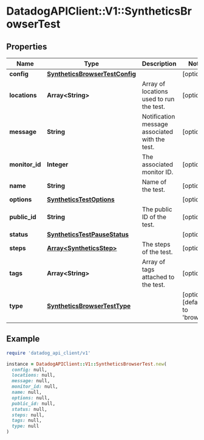 # DatadogAPIClient::V1::SyntheticsBrowserTest

## Properties

| Name | Type | Description | Notes |
| ---- | ---- | ----------- | ----- |
| **config** | [**SyntheticsBrowserTestConfig**](SyntheticsBrowserTestConfig.md) |  | [optional] |
| **locations** | **Array&lt;String&gt;** | Array of locations used to run the test. | [optional] |
| **message** | **String** | Notification message associated with the test. | [optional] |
| **monitor_id** | **Integer** | The associated monitor ID. | [optional] |
| **name** | **String** | Name of the test. | [optional] |
| **options** | [**SyntheticsTestOptions**](SyntheticsTestOptions.md) |  | [optional] |
| **public_id** | **String** | The public ID of the test. | [optional] |
| **status** | [**SyntheticsTestPauseStatus**](SyntheticsTestPauseStatus.md) |  | [optional] |
| **steps** | [**Array&lt;SyntheticsStep&gt;**](SyntheticsStep.md) | The steps of the test. | [optional] |
| **tags** | **Array&lt;String&gt;** | Array of tags attached to the test. | [optional] |
| **type** | [**SyntheticsBrowserTestType**](SyntheticsBrowserTestType.md) |  | [optional][default to &#39;browser&#39;] |

## Example

```ruby
require 'datadog_api_client/v1'

instance = DatadogAPIClient::V1::SyntheticsBrowserTest.new(
  config: null,
  locations: null,
  message: null,
  monitor_id: null,
  name: null,
  options: null,
  public_id: null,
  status: null,
  steps: null,
  tags: null,
  type: null
)
```

